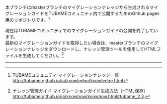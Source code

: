 本ブランチはmasterブランチのマイグレーションナレッジから生成されるマイグレーションガイドをTUBAMEコミュニティ内で公開するためのGithub pages用のリポジトリです。[^1]  

現在はTUBAMEコミュニティでのマイグレーションガイドの公開を終了しています。  
最新のマイグレーションガイドを取得したい場合は、masterブランチのマイグレーションナレッジをダウンロードし、ナレッジ管理ツールを使用してHTMLファイルを生成してください。[^2]  

----
[^1]: TUBAMEコミュニティ マイグレーションナレッジ一覧 http://tubame.github.io/ja/knowledge/knowledge.html  
[^2]: ナレッジ管理ガイド マイグレーションガイド生成方法（HTML保存） http://tubame.github.io/ja/knowhow/knowhow.html#tubame_2.3.  
